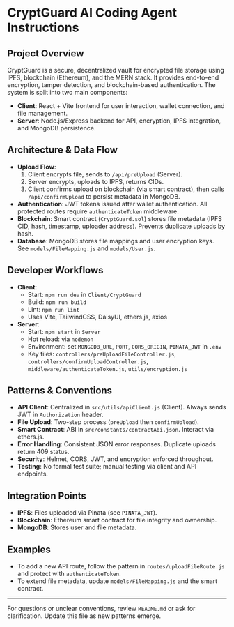   # CryptGuard AI Coding Agent Instructions

## Project Overview
CryptGuard is a secure, decentralized vault for encrypted file storage using IPFS, blockchain (Ethereum), and the MERN stack. It provides end-to-end encryption, tamper detection, and blockchain-based authentication. The system is split into two main components:
- **Client**: React + Vite frontend for user interaction, wallet connection, and file management.
- **Server**: Node.js/Express backend for API, encryption, IPFS integration, and MongoDB persistence.

## Architecture & Data Flow
- **Upload Flow**: 
  1. Client encrypts file, sends to `/api/preUpload` (Server).
  2. Server encrypts, uploads to IPFS, returns CIDs.
  3. Client confirms upload on blockchain (via smart contract), then calls `/api/confirmUpload` to persist metadata in MongoDB.
- **Authentication**: JWT tokens issued after wallet authentication. All protected routes require `authenticateToken` middleware.
- **Blockchain**: Smart contract (`CryptGuard.sol`) stores file metadata (IPFS CID, hash, timestamp, uploader address). Prevents duplicate uploads by hash.
- **Database**: MongoDB stores file mappings and user encryption keys. See `models/FileMapping.js` and `models/User.js`.

## Developer Workflows
- **Client**:
  - Start: `npm run dev` in `Client/CryptGuard`
  - Build: `npm run build`
  - Lint: `npm run lint`
  - Uses Vite, TailwindCSS, DaisyUI, ethers.js, axios
- **Server**:
  - Start: `npm start` in `Server`
  - Hot reload: via `nodemon`
  - Environment: set `MONGODB_URL`, `PORT`, `CORS_ORIGIN`, `PINATA_JWT` in `.env`
  - Key files: `controllers/preUploadFileController.js`, `controllers/confirmUploadController.js`, `middleware/authenticateToken.js`, `utils/encryption.js`

## Patterns & Conventions
- **API Client**: Centralized in `src/utils/apiClient.js` (Client). Always sends JWT in `Authorization` header.
- **File Upload**: Two-step process (`preUpload` then `confirmUpload`).
- **Smart Contract**: ABI in `src/constants/contractAbi.json`. Interact via ethers.js.
- **Error Handling**: Consistent JSON error responses. Duplicate uploads return 409 status.
- **Security**: Helmet, CORS, JWT, and encryption enforced throughout.
- **Testing**: No formal test suite; manual testing via client and API endpoints.

## Integration Points
- **IPFS**: Files uploaded via Pinata (see `PINATA_JWT`).
- **Blockchain**: Ethereum smart contract for file integrity and ownership.
- **MongoDB**: Stores user and file metadata.

## Examples
- To add a new API route, follow the pattern in `routes/uploadFileRoute.js` and protect with `authenticateToken`.
- To extend file metadata, update `models/FileMapping.js` and the smart contract.

---
For questions or unclear conventions, review `README.md` or ask for clarification. Update this file as new patterns emerge.
